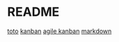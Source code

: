 # README
[toto](http://google.com)
[kanban](https://fr.wikipedia.org/wiki/Kanban)
[agile kanban](https://fr.atlassian.com/agile/kanban)
[markdown](https://fr.wikipedia.org/wiki/Markdown)
